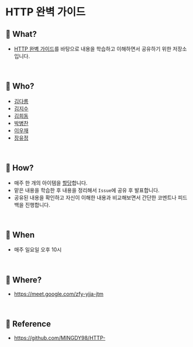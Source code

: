 # HTTP 완벽 가이드

## 📕 What?
- [HTTP 완벽 가이드](http://www.kyobobook.co.kr/product/detailViewKor.laf?ejkGb=KOR&mallGb=KOR&barcode=9788966261208&orderClick=LEa&Kc=)를 바탕으로 내용을 학습하고 이해하면서 공유하기 위한 저장소입니다.

<br>

## 📗 Who?
- [김다롬](https://github.com/vo0a)
- [김지수](https://github.com/SooKim1110)
- [김희동](https://github.com/ruthetum)
- [박병찬](https://github.com/qkrqudcks7)
- [이우재](https://github.com/kmswlee)
- [장유정](https://github.com/rachel5004)

<br>

## 📘 How?
- 매주 한 개의 아이템을 [할당](https://github.com/Effective-Java-Camp/http-the-definitive-guide/wiki)합니다.
- 맡은 내용을 학습한 후 내용을 정리해서 `Issue`에 공유 후 발표합니다.
- 공유된 내용을 확인하고 자신이 이해한 내용과 비교해보면서 간단한 코멘트나 피드백을 진행합니다.

<br>

## 📙 When
- 매주 일요일 오후 10시 

<br>

## 📒 Where?
- https://meet.google.com/zfy-yjja-jtm

<br>

## 🧷 Reference
- https://github.com/MINGDY98/HTTP-
